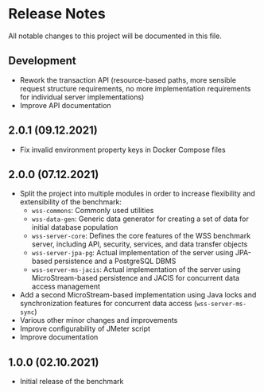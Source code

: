 # Release Notes

All notable changes to this project will be documented in this file.

## Development

- Rework the transaction API (resource-based paths, more sensible request structure requirements, no more implementation requirements for individual server implementations)
- Improve API documentation

## 2.0.1 (09.12.2021)

- Fix invalid environment property keys in Docker Compose files

## 2.0.0 (07.12.2021)

- Split the project into multiple modules in order to increase flexibility and extensibility of the benchmark:
  - `wss-commons`: Commonly used utilities
  - `wss-data-gen`: Generic data generator for creating a set of data for initial database population
  - `wss-server-core`: Defines the core features of the WSS benchmark server, including API, security, services, and data transfer objects
  - `wss-server-jpa-pg`: Actual implementation of the server using JPA-based persistence and a PostgreSQL DBMS
  - `wss-server-ms-jacis`: Actual implementation of the server using MicroStream-based persistence and JACIS for concurrent data access management
- Add a second MicroStream-based implementation using Java locks and synchronization features for concurrent data access (`wss-server-ms-sync`)
- Various other minor changes and improvements
- Improve configurability of JMeter script
- Improve documentation

## 1.0.0 (02.10.2021)
- Initial release of the benchmark

